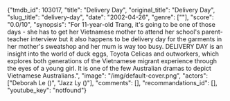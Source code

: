 {"tmdb_id": 103017, "title": "Delivery Day", "original_title": "Delivery Day", "slug_title": "delivery-day", "date": "2002-04-26", "genre": [""], "score": "0.0/10", "synopsis": "For 11-year-old Trang, it's going to be one of those days - she has to get her Vietnamese mother to attend her school's parent-teacher interview but it also happens to be delivery day for the garments in her mother's sweatshop and her mum is way too busy. DELIVERY DAY is an insight into the world of duck eggs, Toyota Celicas and outworkers, which explores both generations of the Vietnamese migrant experience through the eyes of a young girl. It is one of the few Australian dramas to depict Vietnamese Australians.", "image": "/img/default-cover.png", "actors": ["Deborah Le ()", "Jazz Ly ()"], "comments": [], "recommandations_id": [], "youtube_key": "notfound"}